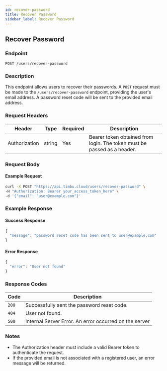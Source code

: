 ```yaml
---
id: recover-password
title: Recover Password
sidebar_label: Recover Password
---
```


## Recover Password

### Endpoint
`POST /users/recover-password`

### Description
This endpoint allows users to recover their passwords. A `POST` request must be made to the `/users/recover-password` endpoint, providing the user's email address. A password reset code will be sent to the provided email address.

### Request Headers

| Header       | Type    | Required | Description                                               |
|--------------|---------|----------|-----------------------------------------------------------|
| Authorization| string  | Yes      | Bearer token obtained from login. The token must be passed as a header. |

### Request Body

#### Example Request

```bash
curl -X POST "https://api.timbu.cloud/users/recover-password" \
-H "Authorization: Bearer your_access_token_here" \
-d '{"email": "user@example.com"}'
```

### Example Response

#### Success Response

```jsx title="response"
{
  "message": "password reset code has been sent to user@example.com"
}
```

#### Error Response

```jsx title="response"
{
  "error": "User not found"
}
```

### Response Codes

| Code        | Description   |
|------------------|--------|
| `200`| Successfully sent the password reset code. |
| `404`    | 	User not found. |
| `500`          | Internal Server Error. An error occurred on the server |

### Notes
- The Authorization header must include a valid Bearer token to authenticate the request.
- If the provided email is not associated with a registered user, an error message will be returned.
